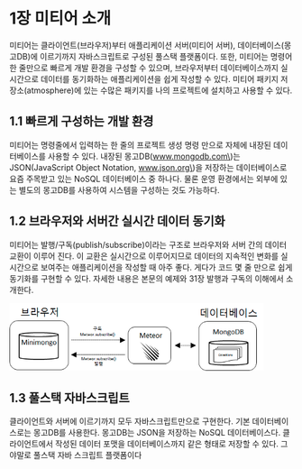 # 1장 미티어 소개

미티어는 클라이언트\(브라우저\)부터 애플리케이션 서버\(미티어 서버\), 데이터베이스\(몽고DB\)에 이르기까지 자바스크립트로 구성된 풀스택 플랫폼이다. 또한, 미티어는 명령어 한 줄만으로 빠르게 개발 환경을 구성할 수 있으며, 브라우저부터 데이터베이스까지 실시간으로 데이터를 동기화하는 애플리케이션을 쉽게 작성할 수 있다. 미티어 패키지 저장소\(atmosphere\)에 있는 수많은 패키지를 나의 프로젝트에 설치하고 사용할 수 있다.

## 1.1 빠르게 구성하는 개발 환경

미티어는 명령줄에서 입력하는 한 줄의 프로젝트 생성 명령 만으로 자체에 내장된 데이터베이스를 사용할 수 있다. 내장된 몽고DB\(www.mongodb.com\)는 JSON\(JavaScript Object Notation, www.json.org\)을 저장하는 데이터베이스로 요즘 주목받고 있는 NoSQL 데이터베이스 중 하나다. 물론 운영 환경에서는 외부에 있는 별도의 몽고DB를 사용하여 시스템을 구성하는 것도 가능하다.

## 1.2 브라우저와 서버간 실시간 데이터 동기화

미티어는 발행/구독\(publish/subscribe\)이라는 구조로 브라우저와 서버 간의 데이터 교환이 이루어 진다. 이 교환은 실시간으로 이루어지므로 데이터의 지속적인 변화를 실시간으로 보여주는 애플리케이션을 작성할 때 아주 좋다. 게다가 코드 몇 줄 만으로 쉽게 동기화를 구현할 수 있다. 자세한 내용은 본문의 예제와 31장 발행과 구독의 이해에서 소개한다.

![&#xADF8;&#xB9BC; 1-1 &#xBC1C;&#xD589;/&#xAD6C;&#xB3C5;&#xC744; &#xD1B5;&#xD55C; &#xC2E4;&#xC2DC;&#xAC04; &#xB3D9;&#xAE30;&#xD654;](.gitbook/assets/image.png)

## 1.3 풀스택 자바스크립트

클라이언트와 서버에 이르기까지 모두 자바스크립트만으로 구현한다. 기본 데이터베이스로는 몽고DB를 사용한다. 몽고DB는 JSON을 저장하는 NoSQL 데이터베이스다. 클라이언트에서 작성된 데이터 포맷을 데이터베이스까지 같은 형태로 저장할 수 있다. 그야말로 풀스택 자바 스크립트 플랫폼이다

